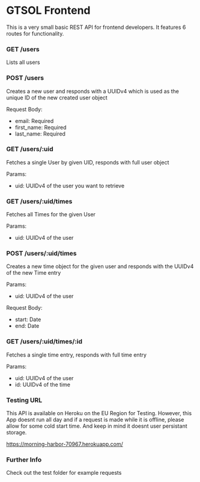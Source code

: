 # GTSOL Frontend

This is a very small basic REST API for frontend developers. It features 6 routes for functionality.


### GET /users

Lists all users

### POST /users

Creates a new user and responds with a UUIDv4 which is used as the unique ID of the new created user object

Request Body:

* email: Required
* first_name: Required
* last_name: Required


###  GET /users/:uid

Fetches a single User by given UID, responds with full user object

Params:

* uid: UUIDv4 of the user you want to retrieve

### GET /users/:uid/times

Fetches all Times for the given User

Params:

* uid: UUIDv4 of the user

### POST /users/:uid/times

Creates a new time object for the given user and responds with the UUIDv4 of the new Time entry

Params:

* uid: UUIDv4 of the user

Request Body:

* start: Date
* end: Date

### GET /users/:uid/times/:id

Fetches a single time entry, responds with full time entry

Params:

* uid: UUIDv4 of the user
* id: UUIDv4 of the time

### Testing URL

This API is available on Heroku on the EU Region for Testing. However, this App doesnt run all day and if a request is made while it is offline, please allow for some cold start time. And keep in mind it doesnt user persistant storage.

https://morning-harbor-70967.herokuapp.com/

### Further Info

Check out the test folder for example requests
